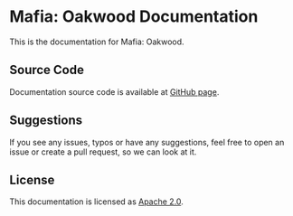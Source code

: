# Mafia: Oakwood Documentation

This is the documentation for Mafia: Oakwood.

## Source Code

Documentation source code is available at [GitHub page](https://github.com/MafiaHub/docs.oakwood-mp.net).

## Suggestions

If you see any issues, typos or have any suggestions, feel free to open an issue or create a pull request, so we can look at it.

## License

This documentation is licensed as [Apache 2.0](LICENSE.md).
